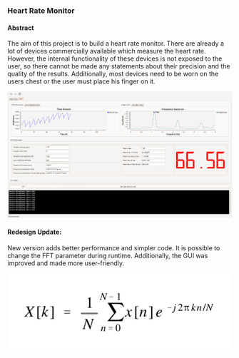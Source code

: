 ### Heart Rate Monitor

#### Abstract
The aim of this project is to build a heart rate monitor. There are already a lot of devices commercially available which measure the heart rate. However, the internal functionality of these devices is not exposed to the user, so there cannot be made any statements about their precision and the quality of the results. Additionally, most devices need to be worn on the users chest or the user must place his finger on it.

![](images/screen2.png)

#### Redesign Update:

New version adds better performance and simpler code. It is possible to change the FFT parameter during runtime. Additionally, the GUI was improved and made more user-friendly.

![](images/screen5.png)